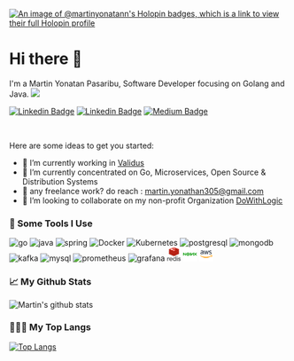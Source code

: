 [![An image of @martinyonatann's Holopin badges, which is a link to view their full Holopin profile](https://holopin.me/martinyonatann)](https://holopin.io/@martinyonatann)

# Hi there 👋

I'm a Martin Yonatan Pasaribu, Software Developer focusing on Golang and Java. <img src="https://media.giphy.com/media/VgCDAzcKvsR6OM0uWg/giphy.gif" width="50"> 
<br />

[![Linkedin Badge](https://img.shields.io/badge/-Linkedin-blue?style=plastic&logo=Linkedin&logoColor=white&link=https://www.linkedin.com/in/martinpasaribu)](https://www.linkedin.com/in/martinpasaribu/)
[![Linkedin Badge](https://img.shields.io/badge/-Telegram-blue?style=plastic&logo=telegram&logoColor=white&link=https://t.me/AlexanderBryksin)](https://t.me/martinyonathann)
[![Medium Badge](https://badgen.net/badge/icon/medium?icon=medium&label)](https://medium.com/@martinyonathann)

<br />


Here are some ideas to get you started:


- 🔭 I’m currently working in [Validus](https://validus.sg/)
- 🌱 I’m currently concentrated on Go, Microservices, Open Source & Distribution Systems
- 💼 any freelance work? do reach : martin.yonathan305@gmail.com
- 👯 I’m looking to collaborate on my non-profit Organization [DoWithLogic](https://github.com/DoWithLogic)

<h3>🚀 Some Tools I Use</h3>
<p align="left">
<img src="https://cdn.svgporn.com/logos/go.svg" alt="go" width="25" height="25" />
<img src="https://cdn.svgporn.com/logos/java.svg" alt="java" width="25" height="25" />
<img src="https://cdn.svgporn.com/logos/spring-icon.svg" alt="spring" width="25" height="25" />
<img src="https://cdn.svgporn.com/logos/docker-icon.svg" alt="Docker" width="25" height="25" />
<img src="https://www.vectorlogo.zone/logos/kubernetes/kubernetes-icon.svg" alt="Kubernetes" width="25" height="25" />
<img src="https://cdn.svgporn.com/logos/postgresql.svg" alt="postgresql" width="25" height="25" />
<img src="https://cdn.svgporn.com/logos/mongodb.svg" alt="mongodb" width="25" height="25" />
<img src="https://cdn.svgporn.com/logos/kafka-icon.svg" alt="kafka" width="25" height="25" />
<img src="https://cdn.svgporn.com/logos/mysql.svg" alt="mysql" width="25" height="25" />
<img src="https://cdn.svgporn.com/logos/prometheus.svg" alt="prometheus" width="25" height="25" />
<img src="https://cdn.svgporn.com/logos/grafana.svg" alt="grafana" width="25" height="25" />
<img src="https://raw.githubusercontent.com/devicons/devicon/master/icons/redis/redis-original-wordmark.svg" alt="redis" width="25" height="25" />
<img src="https://raw.githubusercontent.com/devicons/devicon/master/icons/nginx/nginx-original.svg" alt="nginx" width="25" height="25" />
<img src="https://raw.githubusercontent.com/github/explore/80688e429a7d4ef2fca1e82350fe8e3517d3494d/topics/aws/aws.png" alt="aws" width="25" height="25" />
</p>

<h3>📈 My Github Stats</h3>

![Martin's github stats](https://github-readme-stats.vercel.app/api?username=martinyonatann&show_icons=true&theme=dracula&hide=stars)

<h3>👨🏻‍💻 My Top Langs</h3>

[![Top Langs](https://github-readme-stats.vercel.app/api/top-langs/?username=martinyonatann&theme=dracula)](https://github.com/martinyonatann/martinyonatann)

